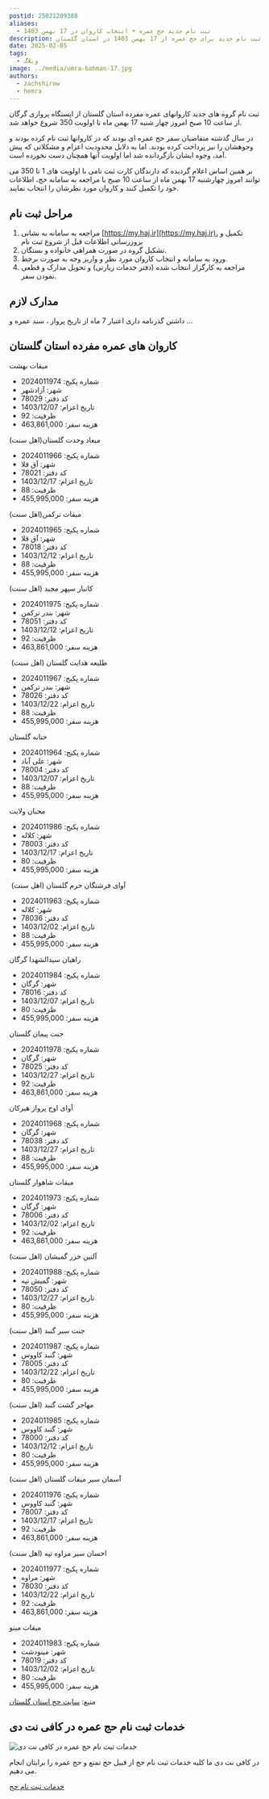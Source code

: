```yaml
---
postid: 25021209388
aliases:
  - ثبت نام جدید حج عمره + انتخاب کاروان در 17 بهمن 1403
description: شروع ثبت نام جدید برای حج عمره از 17 بهمن 1403 در استان گلستان
date: 2025-02-05
tags:
  - وبلاگ
image: ../media/umra-bahman-17.jpg
authors:
  - zachshirow
  - hemra
---
```


ثبت نام گروه های جدید کاروانهای عمره مفرده استان گلستان از ایستگاه پروازی گرگان از ساعت 10 صبح امروز چهار شنبه 17 بهمن ماه تا اولویت 350 شروع خواهد شد.

در سال گذشته متقاضیان سفر حج عمره ای بودند که در کاروانها ثبت نام کرده بودند و وجوهشان را نیز پرداخت کرده بودند. اما به دلایل محدودیت اعزام و مشکلاتی که پیش آمد، وجوه ایشان بازگردانده شد اما اولویت آنها همچنان دست نخورده است. 

بر همین اساس اعلام گردیده که دارندگان کارت ثبت نامی با اولویت های 1 تا 350 می توانند امروز چهارشنبه 17 بهمن ماه از ساعت 10 صبح با مراجعه به سامانه حج، اطلاعات خود را تکمیل کنند و کاروان مورد نظرشان را انتخاب نمایند. 

## مراحل ثبت نام

1. مراجعه به سامانه به نشانی [https://my.haj.ir](https://my.haj.ir)، تکمیل و بروزرسانی اطلاعات قبل از شروع ثبت نام
2. تشکیل گروه‌ در صورت همراهی خانواده و بستگان.
3. ورود به سامانه و انتخاب کاروان مورد نظر و واریز وجه به صورت برخط.
4. مراجعه به کارگزار انتخاب شده (دفتر خدمات زیارتی) و تحویل مدارک و قطعی نمودن سفر.

## مدارک لازم

داشتن گذرنامه داری اعتبار 7 ماه از تاریخ پرواز ، سند عمره و ...

## کاروان های عمره مفرده استان گلستان 


میقات بهشت
- شماره پکیج: 2024011974
- شهر: آزادشهر
- کد دفتر: 78029
- تاریخ اعزام: 1403/12/07
- ظرفیت: 92
- هزینه سفر: 463,861,000


میعاد وحدت گلستان(اهل سنت)
- شماره پکیج: 2024011966
- شهر: آق قلا
- کد دفتر: 78021
- تاریخ اعزام: 1403/12/17
- ظرفیت: 88
- هزینه سفر: 455,995,000


میقات ترکمن(اهل سنت)
- شماره پکیج: 2024011965
- شهر: آق قلا
- کد دفتر: 78018
- تاریخ اعزام: 1403/12/12
- ظرفیت: 88
- هزینه سفر: 455,995,000

کانیار س‍پهر مجید (اهل سنت)
- شماره پکیج: 2024011975
- شهر: بندر ترکمن
- کد دفتر: 78051
- تاریخ اعزام: 1403/12/12
- ظرفیت: 92
- هزینه سفر: 463,861,000

 طلیعه هدایت گلستان (اهل سنت)
- شماره پکیج: 2024011967
- شهر: بندر ترکمن
- کد دفتر: 78026
- تاریخ اعزام: 1403/12/22
- ظرفیت: 88
- هزینه سفر: 455,995,000

حنانه گلستان
- شماره پکیج: 2024011964
- شهر: علی آباد
- کد دفتر: 78004
- تاریخ اعزام: 1403/12/07
- ظرفیت: 88
- هزینه سفر: 455,995,000

محبان ولایت
- شماره پکیج: 2024011986
- شهر: کلاله
- کد دفتر: 78003
- تاریخ اعزام: 1403/12/17
- ظرفیت: 80
- هزینه سفر: 455,995,000

 آوای فرشتگان حرم گلستان (اهل سنت)
- شماره پکیج: 2024011963
- شهر: کلاله
- کد دفتر: 78036
- تاریخ اعزام: 1403/12/02
- ظرفیت: 88
- هزینه سفر: 455,995,000

راهیان سیدالشهدا گرگان
- شماره پکیج: 2024011984
- شهر: گرگان
- کد دفتر: 78016
- تاریخ اعزام: 1403/12/07
- ظرفیت: 80
- هزینه سفر: 455,995,000

جنت پیمان گلستان
- شماره پکیج: 2024011978
- شهر: گرگان
- کد دفتر: 78025
- تاریخ اعزام: 1403/12/27
- ظرفیت: 92
- هزینه سفر: 463,861,000

آوای اوج پرواز هیرکان
- شماره پکیج: 2024011968
- شهر: گرگان
- کد دفتر: 78038
- تاریخ اعزام: 1403/12/27
- ظرفیت: 88
- هزینه سفر: 455,995,000

میقات شاهوار گلستان
- شماره پکیج: 2024011973
- شهر: گرگان
- کد دفتر: 78006
- تاریخ اعزام: 1403/12/02
- ظرفیت: 92
- هزینه سفر: 463,861,000


آلتین خزر گمیشان (اهل سنت)
- شماره پکیج: 2024011988
- شهر: گمیش تپه
- کد دفتر: 78050
- تاریخ اعزام: 1403/12/27
- ظرفیت: 80
- هزینه سفر: 455,995,000

جنت سیر گنبد (اهل سنت)
- شماره پکیج: 2024011987
- شهر: گنبد کاووس
- کد دفتر: 78005
- تاریخ اعزام: 1403/12/22
- ظرفیت: 80
- هزینه سفر: 455,995,000

مهاجر گشت گنبد (اهل سنت)
- شماره پکیج: 2024011985
- شهر: گنبد کاووس
- کد دفتر: 78000
- تاریخ اعزام: 1403/12/12
- ظرفیت: 80
- هزینه سفر: 455,995,000

آسمان سیر میقات گلستان (اهل سنت)
- شماره پکیج: 2024011976
- شهر: گنبد کاووس
- کد دفتر: 78007
- تاریخ اعزام: 1403/12/17
- ظرفیت: 92
- هزینه سفر: 463,861,000

احسان سیر مراوه تپه (اهل سنت)
- شماره پکیج: 2024011977
- شهر: مراوه
- کد دفتر: 78030
- تاریخ اعزام: 1403/12/22
- ظرفیت: 92
- هزینه سفر: 463,861,000

میقات مینو
- شماره پکیج: 2024011983
- شهر: مینودشت
- کد دفتر: 78019
- تاریخ اعزام: 1403/12/02
- ظرفیت: 80
- هزینه سفر: 455,995,000

منبع: [سایت حج استان گلستان](https://golestan.haj.ir/%D8%AE%D8%A8%D8%B1%DA%AF%D8%B2%D8%A7%D8%B1%DB%8C/articleType/ArticleView/articleId/3126/%D8%A7%D8%BA%D8%A7%D8%B2-%D8%AB%D8%A8%D8%AA-%D9%86%D8%A7%D9%85-%DA%AF%D8%B1%D9%88%D9%87-%D9%87%D8%A7%DB%8C-%D8%AC%D8%AF%DB%8C%D8%AF-%D8%B9%D9%85%D8%B1%D9%87-%D9%85%D9%81%D8%B1%D8%AF%D9%87-%D8%A7%D8%B3%D8%AA%D8%A7%D9%86-%DA%AF%D9%84%D8%B3%D8%AA%D8%A7%D9%86-%D8%A7%D8%B2-%D8%A7%D9%85%D8%B1%D9%88%D8%B2%DA%86%D9%87%D8%A7%D8%B1%D8%B4%D9%86%D8%A8%D9%87)

## خدمات ثبت نام حج عمره در کافی نت دی

![خدمات ثبت نام حج عمره در کافی نت دی](../media/haj-signup.jpg)

در کافی نت دی ما کلیه خدمات ثبت نام حج از قبیل حج تمتع و حج عمره را برایتان انجام می دهیم. 

[خدمات ثبت نام حج](../services/haj-signup.md)


